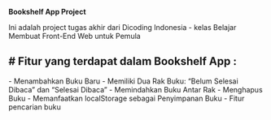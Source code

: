 **Bookshelf App Project**

Ini adalah project tugas akhir dari Dicoding Indonesia - kelas Belajar Membuat Front-End Web untuk Pemula

<h2># Fitur yang terdapat dalam Bookshelf App :</h2>
- Menambahkan Buku Baru
- Memiliki Dua Rak Buku: “Belum Selesai Dibaca” dan “Selesai Dibaca”
- Memindahkan Buku Antar Rak
- Menghapus Buku
- Memanfaatkan localStorage sebagai Penyimpanan Buku
- Fitur pencarian buku



